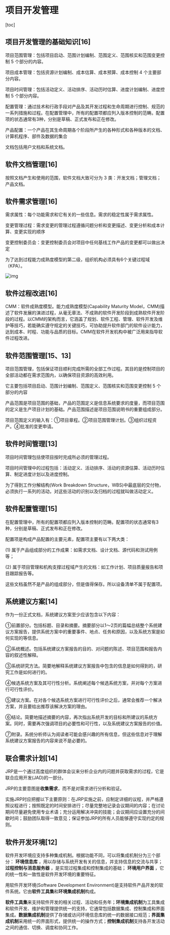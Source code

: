 # 项目开发管理

[toc]

## 项目开发管理的基础知识[16]

项目范围管理：包括项目启动、范围计划编制、范围定义、范围核实和范围变更控制 5 个部分的内容。

项目成本管理：包括资源计划编制、成本估算、成本预算、成本控制 4 个主要部分内容。

项目时间管理：包括活动定义、活动排序、活动历时估算、进度计划编制、进度控制 5 个部分内容。

配置管理：通过技术和行政手段对产品及其开发过程和生命周期进行控制、规范的一系列措施和过程。在配置管理中，所有的配置项都应列入版本控制的范畴。配置项的状态通常有3种，分别是草稿、正式发布和正在修改。

产品配置：一个产品在其生命周期各个阶段所产生的各种形式和各种版本的文档、计算机程序、部件及数据的集合

文档包括用户文档和系统文档。

 

## 软件文档管理[16]

按照文档产生和使用的范围，软件文档大致可分为 3 类：开发文档；管理文档；产品文档。

 

## 软件需求管理[16]

需求属性：每个功能需求和它有关的一些信息。需求的稳定性属于需求属性。

变更管理过程：需求变更的管理过程遵循问题分析和变更描述、变更分析和成本计算、变更实现的顺序

变更控制委员会：变更控制委员会对项目中任何基线工作产品的变更都可以做出决定

为了达到过程能力成熟度模型的第二级，组织机构必须具有6个关键过程域（KPA）。

![img](file:///C:/Users/lisa/AppData/Local/Temp/msohtmlclip1/01/clip_image001.jpg)

 

## 软件过程改进[16]

CMM：软件成熟度模型。能力成熟度模型(Capability Maturity Model，CMM)描述了软件发展的演进过程，从毫无章法、不成熟的软件开发阶段到成熟软件开发阶段的过程。以CMM的架构而言，它涵盖了规划、软件工程、管理、软件开发及维护等技巧，若能确实遵守规定的关键技巧，可协助提升软件部门的软件设计能力，达到成本、时程、功能与品质的目标。CMM在软件开发机构中被广泛用来指导软件过程改进。

 

## 软件范围管理[15、13]

项目范围管理，包括保证项目顺利完成所需的全部工作过程。其目的是控制项目的全部活动都在需求范围内，以确保项目资源的高效利用。

它主要包括项目启动、范围计划编制、范围定义、范围核实和范围变更控制 5 个部分的内容

产品范围是项目范围的基础，产品的范围定义是信息系统要求的度量，而项目范围的定义是生产项目计划的基础。产品范围描述是项目范围说明书的重要组成部分。

项目范围定义的输入有：①项目章程。②项目范围管理计划。③组织过程资产。④批准的变更申请。

 

## 软件时间管理[13]

项目时间管理包括使项目按时完成所必须的管理过程。

项目时间管理中的过程包括：活动定义、活动排序、活动的资源估算、活动历时估算、制定进度计划以及进度控制。

为了得到工作分解结构(Work Breakdown Structure，WBS)中最底层的交付物，必须执行一系列的活动，对这些活动的识别以及归档的过程就叫做活动定义。

 

## 软件配置管理[15]

在配置管理中，所有的配置项都应列入版本控制的范畴。配置项的状态通常有3种，分别是草稿、正式发布和正在修改。

配置项是构成产品配置的主要元素，配置项主要有以下两大类：

(1) 属于产品组成部分的工作成果：如需求文档、设计文档、源代码和测试用例等；

(2) 属于项目管理和机构支撑过程域产生的文档：如工作计划、项目质量报告和项目跟踪报告等。

这些文档虽然不是产品的组成部分，但是值得保存。所以设备清单不属于配置项。

 

## 系统建议方案[14]

作为一份正式文档，系统建议方案至少应该包含以下内容：

​    ①前置部分。包括标题、目录和摘要。摘要部分以1～2页的篇幅总结整个系统建议方案报告，提供系统方案中的重要事件、地点、任务和原因，以及系统方案是如何实现的等信息。

​    ②系统概述。包括系统建议方案报告的目的、对问题的陈述、项目范围和报告内容的叙述性解释。

​    ③系统研究方法。简要地解释系统建议方案报告中包含的信息是如何得到的，研究工作是如何进行的。

​    ④候选系统方案及其可行性分析。系统阐述每个候选系统方案，并对每个方案进行可行性评价。

​    ⑤建议方案。在对各个候选系统方案进行可行性评价之后，通常会推荐一个解决方案，并且要给出推荐该解决方案的理由。

​    ⑥结论。简要地描述摘要的内容，再次指出系统开发的目标和所建议的系统方案。同时，需要再次强调项目的必要性和可行性，以及系统建议方案报告的价值。

​    ⑦附录。系统分析师认为阅读者可能会感兴趣的所有信息，但这些信息对于理解系统建议方案报告的内容来说不是必要的。

 

## 联合需求计划[14]

JRP是一个通过高度组织的群体会议来分析企业内的问题并获取需求的过程，它是联合应用开发(JAD)的一部分。    

JRP的主要意图是**收集需求**，而不是对需求进行分析和验证。

实施JRP时应把握以下主要原则：在JRP实施之前，应制定详细的议程，并严格遵照议程进行；按照既定的时间安排进行；尽量完整地记录会议期间的内容；在讨论期间尽量避免使用专业术语；充分运用解决冲突的技能；会议期间应设置充分的间歇时间；鼓励团队取得一致意见；保证参加JRP的所有人员能够遵守实现约定的规则。

 

## 软件开发环境[12]

软件开发环境应支持多种集成机制。根据功能不同，可以将集成机制分为三个部分： **环境信息库** ，用以存储与系统开发有关的信息，并支持信息的交流与共享；**过程控制与消息服务器** ，是实现过程集成和控制集成的基础； **环境用户界面** ，它的统一性和一致性是软件开发环境的重要特征。

用软件开发环境(Software Development Environment)是支持软件产品开发的软件系统。它由**软件工具集**和**环境集成机制**构成。

**软件工具集**来支持软件开发的相关过程、活动和任务年；**环境集成机制**为工具集成和软件开发、维护和管理提供统一的支持，它通常包括数据集成、控制集成和界面集成。**数据集成机制**提供了存储或访问环境信息库的统一的数据接口规范；**界面集成机制**采用统一的界面形式，提供统一的操作方式；**控制集成机制**支持各开发活动之间的通信、切换、调度和协同工作。

 